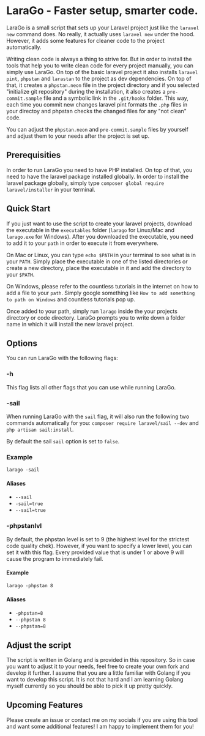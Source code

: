 # LaraGo - Faster setup, smarter code.

LaraGo is a small script that sets up your Laravel project just like the `laravel new` command
does. No really, it actually uses `laravel new` under the hood. However, it adds some features
for cleaner code to the project automatically.

Writing clean code is always a thing to strive for. But in order to install the tools that help
you to write clean code for every project manually, you can simply use LaraGo. On top of the
basic laravel project it also installs `laravel pint`, `phpstan` and `larastan` to the project as dev
dependencies. On top of that, it creates a `phpstan.neon` file in the project directory and if
you selected "initialize git repository" during the installation, it also creates a `pre-commit.sample`
file and a symbolic link in the `.git/hooks` folder. This way, each time you commit new changes
laravel pint formats the `.php` files in your directoy and phpstan checks the changed files for any
"not clean" code.

You can adjust the `phpstan.neon` and `pre-commit.sample` files by yourself and adjust them to your
needs after the project is set up.

## Prerequisities

In order to run LaraGo you need to have PHP installed.
On top of that, you need to have the laravel package installed globally.
In order to install the laravel package globally, simply type `composer global require laravel/installer`
in your terminal.

## Quick Start

If you just want to use the script to create your laravel projects, download the executable in the
`executables` folder (`larago` for Linux/Mac and `larago.exe` for Windows). After you downloaded the
executable, you need to add it to your `path` in order to execute it from everywhere.

On Mac or Linux, you can type `echo $PATH` in your terminal to see what is in your `PATH`. Simply place the
executable in one of the listed directories or create a new directory, place the executable in it and
add the directory to your `$PATH`.

On Windows, please refer to the countless tutorials in the internet on how to add a file to your `path`.
Simply google something like `How to add something to path on Windows` and countless tutorials pop up.

Once added to your path, simply run
```larago```
inside the your projects directory or code directory. LaraGo prompts you to write down a folder name in
which it will install the new laravel project.

## Options

You can run LaraGo with the following flags:

### -h

This flag lists all other flags that you can use while running LaraGo.

### -sail

When running LaraGo with the `sail` flag, it will also run the following two commands automatically for you:
`composer require laravel/sail --dev` and `php artisan sail:install`.

By default the sail `sail` option is set to `false`.

### Example

```
larago -sail
```

#### Aliases

- `--sail`
- `-sail=true`
- `--sail=true`

### -phpstanlvl

By default, the phpstan level is set to 9 (the highest level for the strictest code quality chek). However,
if you want to specify a lower level, you can set it with this flag. Every provided value that is under
1 or above 9 will cause the program to immediately fail.

#### Example

```
larago -phpstan 8
```

#### Aliases

- `-phpstan=8`
- `--phpstan 8`
- `--phpstan=8`

## Adjust the script

The script is written in Golang and is provided in this repository. So in case you want to adjust it to your
needs, feel free to create your own fork and develop it further. I assume that you are a little familiar with
Golang if you want to develop this script. It is not that hard and I am learning Golang myself currently so
you should be able to pick it up pretty quickly.

## Upcoming Features

Please create an issue or contact me on my socials if you are using this tool and want some additional features!
I am happy to implement them for you!

